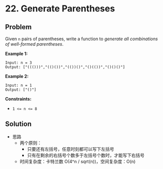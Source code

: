# 22. Generate Parentheses
## Problem

Given `n` pairs of parentheses, write a function to *generate all combinations of well-formed parentheses*.

 

**Example 1:**

```
Input: n = 3
Output: ["((()))","(()())","(())()","()(())","()()()"]
```

**Example 2:**

```
Input: n = 1
Output: ["()"]
```

 

**Constraints:**

- `1 <= n <= 8`

## Solution

- 思路
  - 两个原则：
    - 只要还有左括号，任意时刻都可以写下左括号
    - 只有在剩余的右括号个数多于左括号个数时，才能写下右括号
  - 时间复杂度：卡特兰数 O(4^n / sqrt(n))，空间复杂度：O(n)